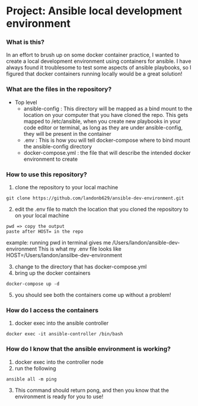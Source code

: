 # Project: Ansible local development environment

### What is this?

In an effort to brush up on some docker container practice, I wanted to create a local development environment using containers for ansible.
I have always found it troublesome to test some aspects of ansible playbooks, so I figured that docker containers running locally would be a great solution!

### What are the files in the repository?
- Top level 
  - ansible-config : This directory will be mapped as a bind mount to the location on your computer that you have cloned the repo. This gets mapped to /etc/ansible, when you create new playbooks in your code editor or terminal, as long as they are under ansible-config, they will be present in the container
  - .env : This is how you will tell docker-compose where to bind mount the ansible-config directory
  - docker-compose.yml : the file that will describe the intended docker environment to create


### How to use this repository?
1. clone the repository to your local machine 
```
git clone https://github.com/landonb629/ansible-dev-environment.git
```
2.  edit the .env file to match the location that you cloned the repository to on your local machine 
```
pwd => copy the output 
paste after HOST= in the repo
```
example:
running pwd in terminal gives me /Users/landon/ansible-dev-environment
This is what my .env file looks like HOST=/Users/landon/ansilbe-dev-environment

3. change to the directory that has docker-compose.yml
4. bring up the docker containers 
```
docker-compose up -d 
```
5. you should see both the containers come up without a problem!

### How do I access the containers 
1. docker exec into the ansible controller 
```
docker exec -it ansible-controller /bin/bash
```

### How do I know that the ansible environment is working?
1. docker exec into the controller node
2. run the following 
``` 
ansible all -m ping 
```
3. This command should return pong, and then you know that the environment is ready for you to use!







